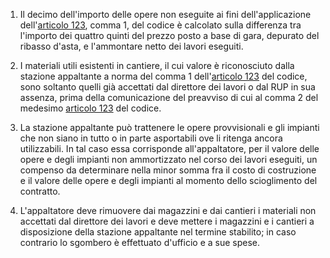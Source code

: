 1. Il decimo dell'importo delle opere non eseguite ai fini dell'applicazione dell'[articolo 123](/index.html?article=articolo-123&version=2), comma 1, del codice è calcolato sulla differenza tra l'importo dei quattro quinti del prezzo posto a base di gara, depurato del ribasso d'asta, e l'ammontare netto dei lavori eseguiti.

2. I materiali utili esistenti in cantiere, il cui valore è riconosciuto dalla stazione appaltante a norma del comma 1 dell'[articolo 123](/index.html?article=articolo-123&version=2) del codice, sono soltanto quelli già accettati dal direttore dei lavori o dal RUP in sua assenza, prima della comunicazione del preavviso di cui al comma 2 del medesimo [articolo 123](/index.html?article=articolo-123&version=2) del codice.

3. La stazione appaltante può trattenere le opere provvisionali e gli impianti che non siano in tutto o in parte asportabili ove li ritenga ancora utilizzabili. In tal caso essa corrisponde all'appaltatore, per il valore delle opere e degli impianti non ammortizzato nel corso dei lavori eseguiti, un compenso da determinare nella minor somma fra il costo di costruzione e il valore delle opere e degli impianti al momento dello scioglimento del contratto.

4. L'appaltatore deve rimuovere dai magazzini e dai cantieri i materiali non accettati dal direttore dei lavori e deve mettere i magazzini e i cantieri a disposizione della stazione appaltante nel termine stabilito; in caso contrario lo sgombero è effettuato d'ufficio e a sue spese.